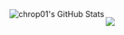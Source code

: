 <img align="left" alt="chrop01's GitHub Stats" src="https://github-readme-stats.vercel.app/api?username=chrop01&show_icons=true&hide_border=true" />


<p align="left">
  <a href="https://www.linkedin.com/in/tomschmelzer/"><img src="https://img.shields.io/badge/LinkedIn-0077B5?style=for-the-badge&logo=linkedin&logoColor=white"></a> 
</p>